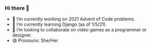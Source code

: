 ### Hi there 👋

- 🔭 I’m currently working on 2021 Advent of Code problems.
- 🌱 I’m currently learning Django (as of 1/5/21).
- 👯 I’m looking to collaborate on video games as a programmer or designer.
- 😄 Pronouns: She/Her

<!--
**bakenshake/bakenshake** is a ✨ _special_ ✨ repository because its `README.md` (this file) appears on your GitHub profile.

Here are some ideas to get you started:

- 🔭 I’m currently working on ...
- 🌱 I’m currently learning ...
- 👯 I’m looking to collaborate on ...
- 🤔 I’m looking for help with ...
- 💬 Ask me about ...
- 📫 How to reach me: ...
- 😄 Pronouns: ...
- ⚡ Fun fact: ...
-->
